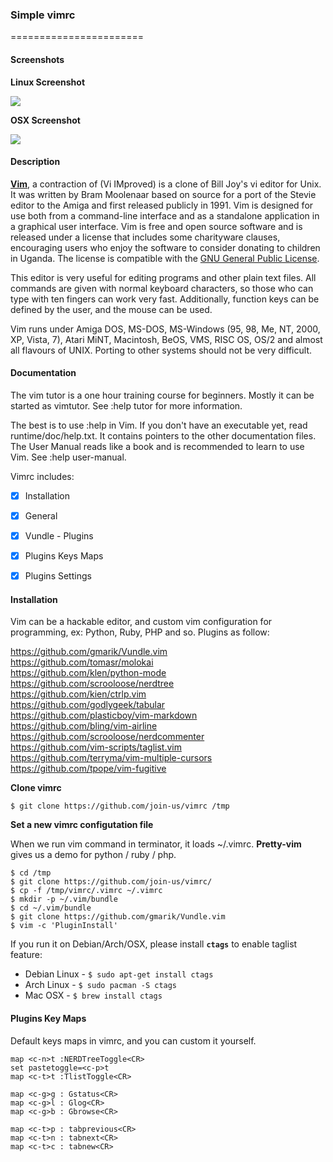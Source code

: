 ### Simple vimrc

=======================

#### Screenshots

**Linux Screenshot**

![](https://github.com/join-us/vimrc/blob/master/linux_screenshot.png)  


**OSX Screenshot**

![](https://github.com/join-us/vimrc/blob/master/osx_screenshot.png)  

#### Description

[**Vim**](https://en.wikipedia.org/wiki/Vim_%28text_editor%29), a contraction of \(Vi IMproved\) is a clone of Bill Joy's vi editor for Unix.  It was written by Bram Moolenaar based on source for a port of the Stevie editor to the Amiga and first released publicly in 1991. Vim is designed for use both from a command-line interface and as a standalone application in a graphical user interface. Vim is free and open source software and is released under a license that includes some charityware clauses, encouraging users who enjoy the software to consider donating to children in Uganda. The license is compatible with the [GNU General Public License](https://en.wikipedia.org/wiki/GNU_General_Public_License).

This editor is very useful for editing programs and other plain text files. All commands are given with normal keyboard characters, so those who can type with ten fingers can work very fast. Additionally, function keys can be defined by the user, and the mouse can be used.

Vim runs under Amiga DOS, MS-DOS, MS-Windows (95, 98, Me, NT, 2000, XP, Vista, 7), Atari MiNT, Macintosh, BeOS, VMS, RISC OS, OS/2 and almost all flavours of UNIX. Porting to other systems should not be very difficult.  


#### Documentation

The vim tutor is a one hour training course for beginners. Mostly it can be started as vimtutor. See :help tutor for more information.

The best is to use :help in Vim. If you don't have an executable yet, read runtime/doc/help.txt. It contains pointers to the other documentation files. The User Manual reads like a book and is recommended to learn to use Vim. See :help user-manual.

Vimrc includes:

- [x] Installation
- [x] General
- [x] Vundle - Plugins
- [x] Plugins Keys Maps
- [x] Plugins Settings


#### Installation

Vim can be a hackable editor, and custom vim configuration for programming, ex: Python, Ruby, PHP and so.  Plugins as follow: 

https://github.com/gmarik/Vundle.vim  
https://github.com/tomasr/molokai  
https://github.com/klen/python-mode  
https://github.com/scrooloose/nerdtree  
https://github.com/kien/ctrlp.vim  
https://github.com/godlygeek/tabular  
https://github.com/plasticboy/vim-markdown  
https://github.com/bling/vim-airline  
https://github.com/scrooloose/nerdcommenter  
https://github.com/vim-scripts/taglist.vim  
https://github.com/terryma/vim-multiple-cursors  
https://github.com/tpope/vim-fugitive  

**Clone vimrc**

```
$ git clone https://github.com/join-us/vimrc /tmp
```

**Set a new vimrc configutation file**

When we run vim command in terminator, it loads ~/.vimrc. **Pretty-vim** gives us a demo for python / ruby / php.

```
$ cd /tmp
$ git clone https://github.com/join-us/vimrc/
$ cp -f /tmp/vimrc/.vimrc ~/.vimrc
$ mkdir -p ~/.vim/bundle
$ cd ~/.vim/bundle
$ git clone https://github.com/gmarik/Vundle.vim
$ vim -c 'PluginInstall'
```

If you run it on Debian/Arch/OSX, please install **```ctags```** to enable taglist feature:

- Debian Linux - ```$ sudo apt-get install ctags```
- Arch Linux - ```$ sudo pacman -S ctags```
- Mac OSX  - ```$ brew install ctags```



#### Plugins Key Maps

Default keys maps in vimrc, and you can custom it yourself.

```
map <c-n>t :NERDTreeToggle<CR>
set pastetoggle=<c-p>t
map <c-t>t :TlistToggle<CR>
 
map <c-g>g : Gstatus<CR>
map <c-g>l : Glog<CR>
map <c-g>b : Gbrowse<CR>
 
map <c-t>p : tabprevious<CR>
map <c-t>n : tabnext<CR>
map <c-t>c : tabnew<CR>
```
